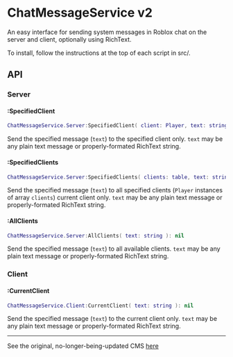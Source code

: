 # ChatMessageService v2

An easy interface for sending system messages in Roblox chat on the server and client, optionally using RichText.

To install, follow the instructions at the top of each script in src/.

## API

### Server

#### :SpecifiedClient

```lua
ChatMessageService.Server:SpecifiedClient( client: Player, text: string ): nil
```

Send the specified message (`text`) to the specified client only. `text` may be any plain text message or properly-formated RichText string.

#### :SpecifiedClients

```lua
ChatMessageService.Server:SpecifiedClients( clients: table, text: string ): nil
```

Send the specified message (`text`) to all specified clients (`Player` instances of array `clients`) current client only. `text` may be any plain text message or properly-formated RichText string.

#### :AllClients

```lua
ChatMessageService.Server:AllClients( text: string ): nil
```

Send the specified message (`text`) to all available clients. `text` may be any plain text message or properly-formated RichText string.

### Client

#### :CurrentClient

```lua
ChatMessageService.Client:CurrentClient( text: string ): nil
```

Send the specified message (`text`) to the current client only. `text` may be any plain text message or properly-formated RichText string.

---

See the original, no-longer-being-updated CMS [here](https://github.com/ayvacs/ChatMessageService/)